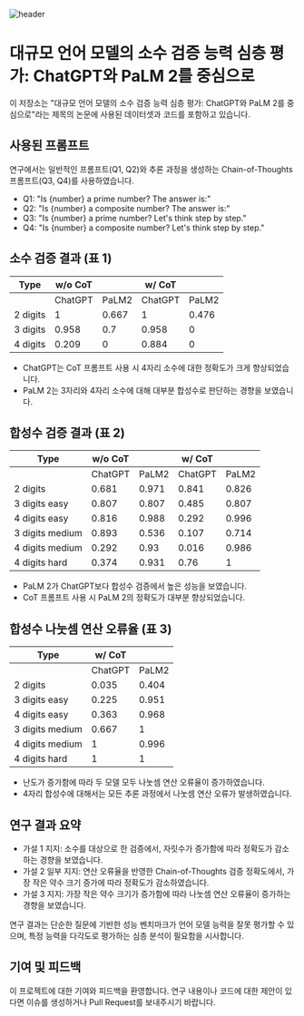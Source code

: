 ![header](https://capsule-render.vercel.app/api?type=transparent&color=white&height=200&section=header&text=HUMANE_LAB&animation=blink&fontSize=50&fontColor=d6ace6)

# 대규모 언어 모델의 소수 검증 능력 심층 평가: ChatGPT와 PaLM 2를 중심으로

이 저장소는 "대규모 언어 모델의 소수 검증 능력 심층 평가: ChatGPT와 PaLM 2를 중심으로"라는 제목의 논문에 사용된 데이터셋과 코드를 포함하고 있습니다.

## 사용된 프롬프트

연구에서는 일반적인 프롬프트(Q1, Q2)와 추론 과정을 생성하는 Chain-of-Thoughts 프롬프트(Q3, Q4)를 사용하였습니다.

- Q1: "Is {number} a prime number? The answer is:"
- Q2: "Is {number} a composite number? The answer is:"
- Q3: "Is {number} a prime number? Let's think step by step."
- Q4: "Is {number} a composite number? Let's think step by step."

## 소수 검증 결과 (표 1)

| Type | w/o CoT |  | w/ CoT |  |
|------|---------|--|--------|--|
|      | ChatGPT | PaLM2 | ChatGPT | PaLM2 |
| 2 digits | 1 | 0.667 | 1 | 0.476 |
| 3 digits | 0.958 | 0.7 | 0.958 | 0 |
| 4 digits | 0.209 | 0 | 0.884 | 0 |

- ChatGPT는 CoT 프롬프트 사용 시 4자리 소수에 대한 정확도가 크게 향상되었습니다.
- PaLM 2는 3자리와 4자리 소수에 대해 대부분 합성수로 판단하는 경향을 보였습니다.

## 합성수 검증 결과 (표 2)

| Type | w/o CoT |  | w/ CoT |  |
|------|---------|--|--------|--|
|      | ChatGPT | PaLM2 | ChatGPT | PaLM2 |
| 2 digits | 0.681 | 0.971 | 0.841 | 0.826 |
| 3 digits easy | 0.807 | 0.807 | 0.485 | 0.807 |
| 4 digits easy | 0.816 | 0.988 | 0.292 | 0.996 |
| 3 digits medium | 0.893 | 0.536 | 0.107 | 0.714 |
| 4 digits medium | 0.292 | 0.93 | 0.016 | 0.986 |
| 4 digits hard | 0.374 | 0.931 | 0.76 | 1 |

- PaLM 2가 ChatGPT보다 합성수 검증에서 높은 성능을 보였습니다.
- CoT 프롬프트 사용 시 PaLM 2의 정확도가 대부분 향상되었습니다.

## 합성수 나눗셈 연산 오류율 (표 3)

| Type | w/ CoT |  |
|------|--------|--|
|      | ChatGPT | PaLM2 |
| 2 digits | 0.035 | 0.404 |
| 3 digits easy | 0.225 | 0.951 |
| 4 digits easy | 0.363 | 0.968 |
| 3 digits medium | 0.667 | 1 |
| 4 digits medium | 1 | 0.996 |
| 4 digits hard | 1 | 1 |

- 난도가 증가함에 따라 두 모델 모두 나눗셈 연산 오류율이 증가하였습니다.
- 4자리 합성수에 대해서는 모든 추론 과정에서 나눗셈 연산 오류가 발생하였습니다.

## 연구 결과 요약

- 가설 1 지지: 소수를 대상으로 한 검증에서, 자릿수가 증가함에 따라 정확도가 감소하는 경향을 보였습니다.
- 가설 2 일부 지지: 연산 오류율을 반영한 Chain-of-Thoughts 검증 정확도에서, 가장 작은 약수 크기 증가에 따라 정확도가 감소하였습니다.
- 가설 3 지지: 가장 작은 약수 크기가 증가함에 따라 나눗셈 연산 오류율이 증가하는 경향을 보였습니다.

연구 결과는 단순한 질문에 기반한 성능 벤치마크가 언어 모델 능력을 잘못 평가할 수 있으며, 특정 능력을 다각도로 평가하는 심층 분석이 필요함을 시사합니다.

## 기여 및 피드백

이 프로젝트에 대한 기여와 피드백을 환영합니다. 연구 내용이나 코드에 대한 제안이 있다면 이슈를 생성하거나 Pull Request를 보내주시기 바랍니다.
